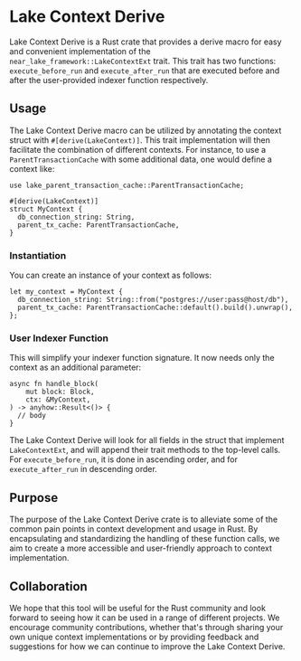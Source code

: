 # Lake Context Derive

Lake Context Derive is a Rust crate that provides a derive macro for easy and convenient implementation of the `near_lake_framework::LakeContextExt` trait. This trait has two functions: `execute_before_run` and `execute_after_run` that are executed before and after the user-provided indexer function respectively.

## Usage

The Lake Context Derive macro can be utilized by annotating the context struct with `#[derive(LakeContext)]`. This trait implementation will then facilitate the combination of different contexts. For instance, to use a `ParentTransactionCache` with some additional data, one would define a context like:

```no_run
use lake_parent_transaction_cache::ParentTransactionCache;

#[derive(LakeContext)]
struct MyContext {
  db_connection_string: String,
  parent_tx_cache: ParentTransactionCache,
}
```

### Instantiation

You can create an instance of your context as follows:

```no_run
let my_context = MyContext {
  db_connection_string: String::from("postgres://user:pass@host/db"),
  parent_tx_cache: ParentTransactionCache::default().build().unwrap(),
};
```

### User Indexer Function

This will simplify your indexer function signature. It now needs only the context as an additional parameter:

```no_run
async fn handle_block(
    mut block: Block,
    ctx: &MyContext,
) -> anyhow::Result<()> {
  // body
}
```

The Lake Context Derive will look for all fields in the struct that implement `LakeContextExt`, and will append their trait methods to the top-level calls. For `execute_before_run`, it is done in ascending order, and for `execute_after_run` in descending order.

## Purpose

The purpose of the Lake Context Derive crate is to alleviate some of the common pain points in context development and usage in Rust. By encapsulating and standardizing the handling of these function calls, we aim to create a more accessible and user-friendly approach to context implementation.

## Collaboration

We hope that this tool will be useful for the Rust community and look forward to seeing how it can be used in a range of different projects. We encourage community contributions, whether that's through sharing your own unique context implementations or by providing feedback and suggestions for how we can continue to improve the Lake Context Derive.
